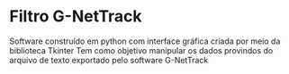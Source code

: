 # Filtro G-NetTrack

Software construído em python com interface gráfica criada por meio da biblioteca Tkinter
Tem como objetivo manipular os dados provindos do arquivo de texto exportado pelo software G-NetTrack
